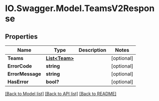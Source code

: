 # IO.Swagger.Model.TeamsV2Response
## Properties

Name | Type | Description | Notes
------------ | ------------- | ------------- | -------------
**Teams** | [**List&lt;Team&gt;**](Team.md) |  | [optional] 
**ErrorCode** | **string** |  | [optional] 
**ErrorMessage** | **string** |  | [optional] 
**HasError** | **bool?** |  | [optional] 

[[Back to Model list]](../README.md#documentation-for-models) [[Back to API list]](../README.md#documentation-for-api-endpoints) [[Back to README]](../README.md)

